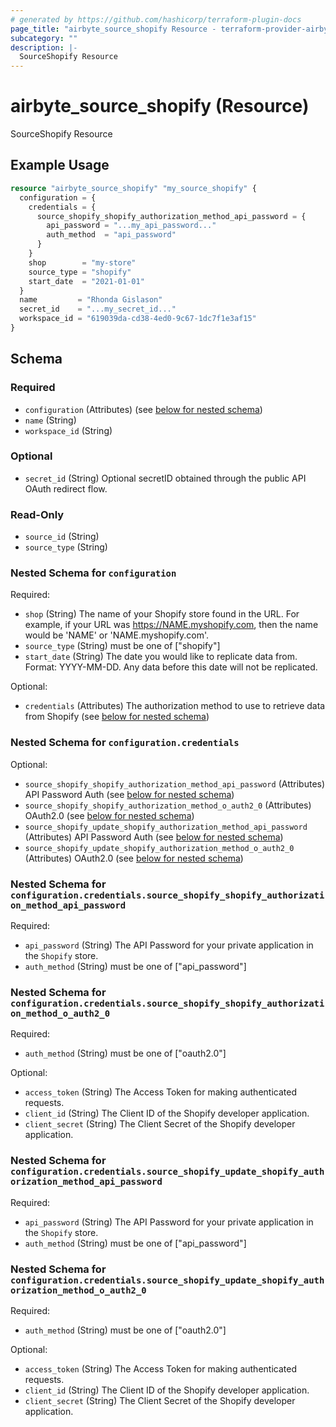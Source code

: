 ```yaml
---
# generated by https://github.com/hashicorp/terraform-plugin-docs
page_title: "airbyte_source_shopify Resource - terraform-provider-airbyte"
subcategory: ""
description: |-
  SourceShopify Resource
---
```


# airbyte_source_shopify (Resource)

SourceShopify Resource

## Example Usage

```terraform
resource "airbyte_source_shopify" "my_source_shopify" {
  configuration = {
    credentials = {
      source_shopify_shopify_authorization_method_api_password = {
        api_password = "...my_api_password..."
        auth_method  = "api_password"
      }
    }
    shop        = "my-store"
    source_type = "shopify"
    start_date  = "2021-01-01"
  }
  name         = "Rhonda Gislason"
  secret_id    = "...my_secret_id..."
  workspace_id = "619039da-cd38-4ed0-9c67-1dc7f1e3af15"
}
```

<!-- schema generated by tfplugindocs -->
## Schema

### Required

- `configuration` (Attributes) (see [below for nested schema](#nestedatt--configuration))
- `name` (String)
- `workspace_id` (String)

### Optional

- `secret_id` (String) Optional secretID obtained through the public API OAuth redirect flow.

### Read-Only

- `source_id` (String)
- `source_type` (String)

<a id="nestedatt--configuration"></a>
### Nested Schema for `configuration`

Required:

- `shop` (String) The name of your Shopify store found in the URL. For example, if your URL was https://NAME.myshopify.com, then the name would be 'NAME' or 'NAME.myshopify.com'.
- `source_type` (String) must be one of ["shopify"]
- `start_date` (String) The date you would like to replicate data from. Format: YYYY-MM-DD. Any data before this date will not be replicated.

Optional:

- `credentials` (Attributes) The authorization method to use to retrieve data from Shopify (see [below for nested schema](#nestedatt--configuration--credentials))

<a id="nestedatt--configuration--credentials"></a>
### Nested Schema for `configuration.credentials`

Optional:

- `source_shopify_shopify_authorization_method_api_password` (Attributes) API Password Auth (see [below for nested schema](#nestedatt--configuration--credentials--source_shopify_shopify_authorization_method_api_password))
- `source_shopify_shopify_authorization_method_o_auth2_0` (Attributes) OAuth2.0 (see [below for nested schema](#nestedatt--configuration--credentials--source_shopify_shopify_authorization_method_o_auth2_0))
- `source_shopify_update_shopify_authorization_method_api_password` (Attributes) API Password Auth (see [below for nested schema](#nestedatt--configuration--credentials--source_shopify_update_shopify_authorization_method_api_password))
- `source_shopify_update_shopify_authorization_method_o_auth2_0` (Attributes) OAuth2.0 (see [below for nested schema](#nestedatt--configuration--credentials--source_shopify_update_shopify_authorization_method_o_auth2_0))

<a id="nestedatt--configuration--credentials--source_shopify_shopify_authorization_method_api_password"></a>
### Nested Schema for `configuration.credentials.source_shopify_shopify_authorization_method_api_password`

Required:

- `api_password` (String) The API Password for your private application in the `Shopify` store.
- `auth_method` (String) must be one of ["api_password"]


<a id="nestedatt--configuration--credentials--source_shopify_shopify_authorization_method_o_auth2_0"></a>
### Nested Schema for `configuration.credentials.source_shopify_shopify_authorization_method_o_auth2_0`

Required:

- `auth_method` (String) must be one of ["oauth2.0"]

Optional:

- `access_token` (String) The Access Token for making authenticated requests.
- `client_id` (String) The Client ID of the Shopify developer application.
- `client_secret` (String) The Client Secret of the Shopify developer application.


<a id="nestedatt--configuration--credentials--source_shopify_update_shopify_authorization_method_api_password"></a>
### Nested Schema for `configuration.credentials.source_shopify_update_shopify_authorization_method_api_password`

Required:

- `api_password` (String) The API Password for your private application in the `Shopify` store.
- `auth_method` (String) must be one of ["api_password"]


<a id="nestedatt--configuration--credentials--source_shopify_update_shopify_authorization_method_o_auth2_0"></a>
### Nested Schema for `configuration.credentials.source_shopify_update_shopify_authorization_method_o_auth2_0`

Required:

- `auth_method` (String) must be one of ["oauth2.0"]

Optional:

- `access_token` (String) The Access Token for making authenticated requests.
- `client_id` (String) The Client ID of the Shopify developer application.
- `client_secret` (String) The Client Secret of the Shopify developer application.


